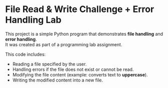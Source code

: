 # File Read & Write Challenge + Error Handling Lab

This project is a simple Python program that demonstrates **file handling** and **error handling**.  
It was created as part of a programming lab assignment.

This code includes: 
- Reading a file specified by the user.
- Handling errors if the file does not exist or cannot be read.
- Modifying the file content (example: converts text to **uppercase**).
- Writing the modified content into a new file.